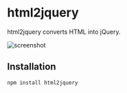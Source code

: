 # html2jquery

html2jquery converts HTML into jQuery.

![screenshot](https://raw.github.com/manse/html2jquery/master/screenshot.png)

## Installation
```
npm install html2jquery
```
